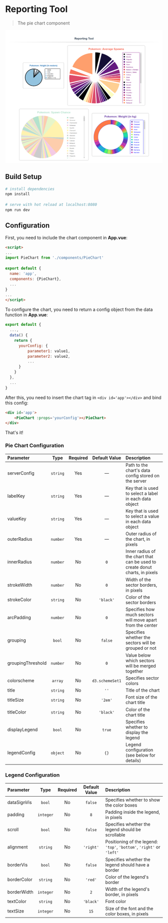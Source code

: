 # Reporting Tool

> The pie chart component

![Screenshot](src/assets/screenshot.png)

## Build Setup

``` bash
# install dependencies
npm install

# serve with hot reload at localhost:8080
npm run dev
```

## Configuration

First, you need to include the chart component in **App.vue**:

```html
<script>
...
import PieChart from './components/PieChart'

export default {
  name: 'app',
  components: {PieChart},
  ...
}
...
</script>
```

To configure the chart, you need to return a config object from the data function in **App.vue**:

```js
export default {
  ...,
  data() {
    return {
      yourConfig: {
          parameter1: value1,
          parameter2: value2,
          ...
      }
    }
  },
  ...
}

```

After this, you need to insert the chart tag in `<div id='app'></div>` and bind this config:

```html
<div id='app'>
    <PieChart :props='yourConfig'></PieChart>
</div>
```

That's it!

### Pie Chart Configuration

| Parameter         |   Type   | Required |  Default Value  | Description                                                                  |
| :---------------- | :------: | :------: | :-------------: | :--------------------------------------------------------------------------- |
| serverConfig      | `string` |   Yes    |        —        | Path to the chart's data config stored on the server                         |
| labelKey          | `string` |   Yes    |        —        | Key that is used to select a label in each data object                       |
| valueKey          | `string` |   Yes    |        —        | Key that is used to select a value in each data object                       |
| outerRadius       | `number` |   Yes    |        —        | Outer radius of the chart, in pixels                                         |
| innerRadius       | `number` |    No    |       `0`       | Inner radius of the chart that can be used to create donut charts, in pixels |
| strokeWidth       | `number` |    No    |       `0`       | Width of the sector borders, in pixels                                       |
| strokeColor       | `string` |    No    |    `'black'`    | Color of the sector borders                                                  |
| arcPadding        | `number` |    No    |       `0`       | Specifies how much sectors will move apart from the center                   |
| grouping          |  `bool`  |    No    |     `false`     | Specifies whether the sectors will be grouped or not                         |
| groupingThreshold | `number` |    No    |       `0`       | Value below which sectors will be merged together                            |
| colorscheme       | `array`  |    No    | `d3.schemeSet1` | Specifies sector colors                                                      |
| title             | `string` |    No    |      `''`       | Title of the chart                                                           |
| titleSize         | `string` |    No    |     `'2em'`     | Font size of the chart title                                                 |
| titleColor        | `string` |    No    |    `'black'`    | Color of the chart title                                                     |
| displayLegend     |  `bool`  |    No    |     `true`      | Specifies whether to display the legend                                      |
| legendConfig      | `object` |    No    |      `{}`       | Legend configuration (see below for details)                                 |

### Legend Configuration

| Parameter   |   Type    | Required | Default Value | Description                                                           |
| :---------- | :-------: | :------: | :-----------: | :-------------------------------------------------------------------- |
| dataSignVis |  `bool`   |    No    |    `false`    | Specifies whether to show the color boxes                             |
| padding     | `integer` |    No    |      `8`      | Padding inside the legend, in pixels                                  |
| scroll      |  `bool`   |    No    |    `false`    | Specifies whether the legend should be scrollable                     |
| alignment   | `string`  |    No    |   `'right'`   | Positioning of the legend: `'top'`, `'bottom'`, `'right'` or `'left'` |
| borderVis   |  `bool`   |    No    |    `false`    | Specifies whether the legend should have a border                     |
| borderColor | `string`  |    No    |    `'red'`    | Color of the legend's border                                          |
| borderWidth | `integer` |    No    |      `2`      | Width of the legend's border, in pixels                               |
| textColor   | `string`  |    No    |   `'black'`   | Font color                                                            |
| textSize    | `integer` |    No    |     `15`      | Size of the font and the color boxes, in pixels                       |
